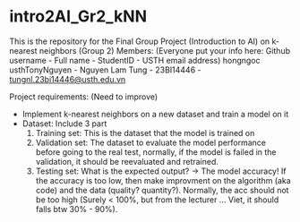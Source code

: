 # intro2AI_Gr2_kNN
This is the repository for the Final Group Project (Introduction to AI) on k-nearest neighbors (Group 2)
Members: (Everyone put your info here: Github username - Full name - StudentID - USTH email address)
hongngoc
usthTonyNguyen - Nguyen Lam Tung - 23BI14446 - tungnl.23bi14446@usth.edu.vn

Project requirements: (Need to improve)
- Implement k-nearest neighbors on a new dataset and train a model on it
- Dataset: Include 3 part
	 1. Training set: This is the dataset that the model is trained on 
	 2. Validation set: The dataset to evaluate the model performance before going to the real test, normally, if the model is failed in the validation, it should be reevaluated and retrained.
	 3. Testing set: What is the expected output? -> The model accuracy! If the accuracy is too low, then make improvment on the algorithm (aka code) and the data (quality? quantity?). Normally, the acc should not be too high (Surely < 100%, but from the lecturer ... Viet, it should falls btw 30% - 90%).